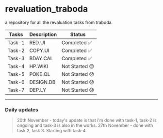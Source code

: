 # revaluation_traboda
a repository for all the revaluation tasks from traboda. 

| Tasks | Description | Status |
|-----------|-----------|-----------|
| Task-1 | RED.UI | Completed ✅ |
| Task-2 | COPY.UI | Completed ✅ |
| Task-3 | BDAY.CAL | Completed ✅  |
| Task-4 | HP.WIKI | Not Started 😔 |
| Task-5 | POKE.QL | Not Started 😞 |
| Task-6 | DESIGN.DB | Not Started 😞 |
| Task-7 | DEP.LY | Not Started 😞 |
________________________

### Daily updates

> 20th November - today's update is that i'm done with task-1, task-2 is ongoing and task-3 is also in the works.
> 27th November - done with task 2, task 3. Starting with task-4.
